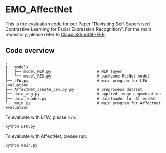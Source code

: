 # EMO_AffectNet

This is the evaluation code for our Paper "Revisiting Self-Supervised Contrastive Learning for Facial Expression Recognition". For the main repository, please refer to [ClaudiaShu/SSL-FER](https://github.com/ClaudiaShu/SSL-FER).

## Code overview

```
.    
├── models 			
│   ├── model_MLP.py                    # MLP layer              
│   └── model_RES.py                    # backbone ResNet model      
├── LFW.py                              # main program for LFW evaluation
├── AffectNet_create_csv.py.py          # preprocess dataset
├── data_aug.py                         # applied image augmentation
├── data_loader.py                      # dataloader for AffectNet
└── main.py                             # main program for Affectnet evaluation
```

To evaluate with LFW, please run:
```commandline
python LFW.py 
```

To evaluate with AffectNet, please run:
```commandline
python main.py 
```
